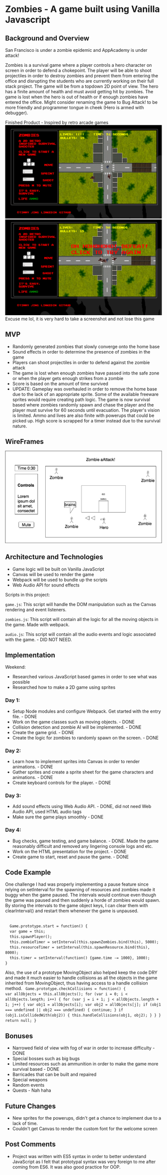 # Zombies - A game built using Vanilla Javascript

## Background and Overview

San Francisco is under a zombie epidemic and AppAcademy is under attack!

Zombies is a survival game where a player controls a hero character on screen in order to defend a chokepoint. The player will be able to shoot projectiles in order to destroy zombies and prevent them from entering the office and disrupting the students who are currently working on their full stack project. The game will be from a topdown 2D
point of view. The hero has a finite amount of health and must avoid getting hit by zombies. The game is lost when the hero is out of health or if enough zombies have entered the office. Might consider renaming the game to Bug Attack! to be more friendly and programmer tongue in cheek (Hero is armed with debugger).

Finished Product - Inspired by retro arcade games
![alt-text](https://raw.githubusercontent.com/timmyjing/zombies/master/wiki/Screen%20Shot%202018-06-22%20at%202.24.59%20AM.png "Zombies gameplay")
![alt-text](https://raw.githubusercontent.com/timmyjing/zombies/master/wiki/Screen%20Shot%202018-06-22%20at%202.24.51%20AM.png "Zombies") Excuse me lol, it is very hard to take a screenshot and not lose this game



## MVP
- Randomly generated zombies that slowly converge onto the home base
- Sound effects in order to determine the presence of zombies in the game
- Players can shoot projectiles in order to defend against the zombie attack
- The game is lost when enough zombies have passed into the safe zone or when the player gets enough strikes from a zombie
- Score is based on the amount of time survived
- UPDATE: Gameplay was overhauled in order to remove the home base due to the lack of an appropriate sprite. Some of the available freeware sprites would require creating path logic. The game is now survival based where zombies randomly spawn and chase the player and the player must survive for 60 seconds until evacuation. The player's vision is limited. Ammo and lives are also finite with powerups that could be picked up. High score is scrapped for a timer instead due to the survival nature.

## WireFrames
![alt-text](https://raw.githubusercontent.com/timmyjing/zombies/master/wiki/zombies.jpg "Zombies wireframe")

## Architecture and Technologies
- Game logic will be built on Vanilla JavaScript
- Canvas will be used to render the game
- Webpack will be used to bundle up the scripts
- Web Audio API for sound effects

Scripts in this project:

<code>game.js</code>: This script will handle the DOM manipulation such as the Canvas rendering and event listeners.

<code>zombies.js</code>: This script will contain all the logic for all the moving objects in the game. Made with webpack.

<code>audio.js</code>: This script will contain all the audio events and logic associated with the game. - DID NOT NEED.


## Implementation
Weekend:
- Researched various JavaScript based games in order to see what was possible
- Researched how to make a 2D game using sprites

### Day 1:
- Setup Node modules and configure Webpack. Get started with the entry file. - DONE
- Work on the game classes such as moving objects. - DONE
- Collision detection and zombie AI will be implemented. - DONE
- Create the game grid. - DONE
- Create the logic for zombies to randomly spawn on the screen. - DONE

### Day 2:
- Learn how to implement sprites into Canvas in order to render animations. - DONE
- Gather sprites and create a sprite sheet for the game characters and animations. - DONE
- Create keyboard controls for the player. - DONE

### Day 3:
- Add sound effects using Web Audio API. - DONE, did not need Web Audio API, used HTML audio tags
- Make sure the game plays smoothly - DONE

### Day 4:
- Bug checks, game testing, and game balance. - DONE. Made the game reasonably difficult and removed any lingering console logs and etc.
- Work on the HTML presentation for the project. - DONE
- Create game to start, reset and pause the game. - DONE

## Code Example

One challenge I had was properly implementing a pause feature since relying on setInterval for the spawning of resources and zombies made it buggy when the game paused. The intervals would continue even though the game was paused and then suddenly a horde of zombies would spawn. By storing the intervals to the game object keys, I can clear them with clearInterval() and restart them whenever the game is unpaused.

<code>
  Game.prototype.start = function() {
  var game = this;
  this.spawnPlayer();
  this.zombieTimer = setInterval(this.spawnZombies.bind(this), 5000);
  this.resourceTimer = setInterval(this.spawnResource.bind(this), 8000);
  this.timer = setInterval(function() {game.time -= 1000}, 1000);
}
</code>

Also, the use of a prototype MovingObject also helped keep the code DRY and made it much easier to handle collisions as all the objects in the game inherited from MovingObject, thus having access to a handle collision method.
<code>
 Game.prototype.checkCollisions = function() {
  var allObjects = this.allObjects();
  for (var i = 0; i < allObjects.length; i++) {
    for (var j = i + 1; j < allObjects.length + 1; j++) {
      var obj1 = allObjects[i];
      var obj2 = allObjects[j];
      if (obj1 === undefined || obj2 === undefined) {
        continue;
      }
      if (obj1.isCollidedWith(obj2)) {
        this.handleCollisions(obj1, obj2);
      }
    }
  }
  return null;
}
 </code>

## Bonuses
- Narrowed field of view with fog of war in order to increase difficulty - DONE
- Special bosses such as big bugs 
- Limited resources such as ammunition in order to make the game more survival based - DONE
- Barricades that can be built and repaired
- Special weapons
- Random events
- Quests - Nah haha

## Future Changes
- New sprites for the powerups, didn't get a chance to implement due to a lack of time.
- Couldn't get Canvas to render the custom font for the welcome screen

## Post Comments
- Project was written with ES5 syntax in order to better understand JavaScript as I felt that prototypal syntax was very foreign to me after coming from ES6. It was also good practice for OOP.
